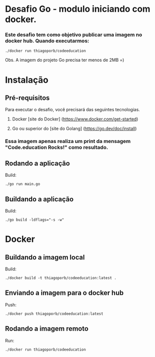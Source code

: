 # Desafio Go - modulo iniciando com docker. 

### Este desafio tem como objetivo publicar uma imagem no docker hub. Quando executarmos:

```
./docker run thiagoporb/codeeducation
```
Obs. A imagem do projeto Go precisa ter menos de 2MB =)

# Instalação

## Pré-requisitos

Para executar o desafio, você precisará das seguintes tecnologias.

1. Docker [site do Docker] (https://www.docker.com/get-started)

2. Go ou superior do [site do Golang] (https://go.dev/doc/install)

### Essa imagem apenas realiza um print da mensagem "Code.education Rocks!" como resultado.

## Rodando a aplicação

Build: 
```
./go run main.go
```

## Buildando a aplicação

Build: 
```
./go build -ldflags="-s -w"
```

# Docker

## Buildando a imagem local

Build: 
```
./docker build -t thiagoporb/codeeducation:latest .
```

## Enviando a imagem para o docker hub

Push: 
```
./docker push thiagoporb/codeeducation:latest
```

## Rodando a imagem remoto

Run: 
```
./docker run thiagoporb/codeeducation
```